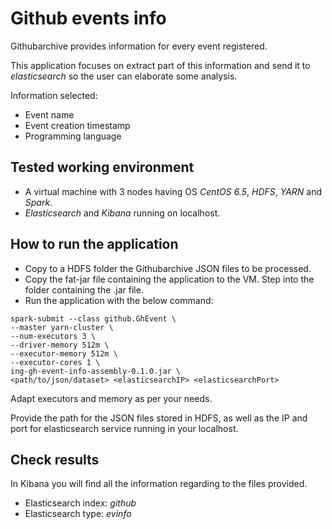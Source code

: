 # Github events info
Githubarchive provides information for every event registered.

This application focuses on extract part of this information and send it to *elasticsearch* so the user can elaborate some analysis.

Information selected:
- Event name
- Event creation timestamp
- Programming language

## Tested working environment
- A virtual machine with 3 nodes having OS *CentOS 6.5*, *HDFS*, *YARN* and *Spark*.
- *Elasticsearch* and *Kibana* running on localhost.

## How to run the application
- Copy to a HDFS folder the Githubarchive JSON files to be processed.
- Copy the fat-jar file containing the application to the VM. Step into the folder containing the .jar file.
- Run the application with the below command:
```
spark-submit --class github.GhEvent \
--master yarn-cluster \
--num-executors 3 \
--driver-memory 512m \
--executor-memory 512m \
--executor-cores 1 \
ing-gh-event-info-assembly-0.1.0.jar \
<path/to/json/dataset> <elasticsearchIP> <elasticsearchPort>
```
Adapt executors and memory as per your needs.

Provide the path for the JSON files stored in HDFS, as well as the IP and port for elasticsearch service running in your localhost.

## Check results
In Kibana you will find all the information regarding to the files provided.
- Elasticsearch index: *github*
- Elasticsearch type: *evinfo*
